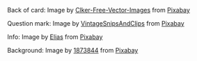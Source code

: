 Back of card: Image by <a href="https://pixabay.com/users/clker-free-vector-images-3736/?utm_source=link-attribution&utm_medium=referral&utm_campaign=image&utm_content=48983">Clker-Free-Vector-Images</a> from <a href="https://pixabay.com//?utm_source=link-attribution&utm_medium=referral&utm_campaign=image&utm_content=48983">Pixabay</a>

Question mark: Image by <a href="https://pixabay.com/users/vintagesnipsandclips-518054/?utm_source=link-attribution&utm_medium=referral&utm_campaign=image&utm_content=1243504">VintageSnipsAndClips</a> from <a href="https://pixabay.com//?utm_source=link-attribution&utm_medium=referral&utm_campaign=image&utm_content=1243504">Pixabay</a>

Info: Image by <a href="https://pixabay.com/users/elionas-2345468/?utm_source=link-attribution&utm_medium=referral&utm_campaign=image&utm_content=1345871">Elias</a> from <a href="https://pixabay.com//?utm_source=link-attribution&utm_medium=referral&utm_campaign=image&utm_content=1345871">Pixabay</a>

Background: Image by <a href="https://pixabay.com/users/1873844-1873844/?utm_source=link-attribution&utm_medium=referral&utm_campaign=image&utm_content=1234667">1873844</a> from <a href="https://pixabay.com//?utm_source=link-attribution&utm_medium=referral&utm_campaign=image&utm_content=1234667">Pixabay</a>

